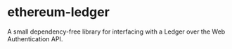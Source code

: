 # ethereum-ledger
A small dependency-free library for interfacing with a Ledger over the Web Authentication API.
